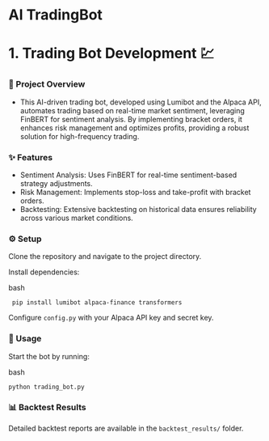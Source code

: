 
# AI TradingBot
# 1. Trading Bot Development 💹

### 📄 Project Overview
- This AI-driven trading bot, developed using Lumibot and the Alpaca API, automates trading based on real-time market sentiment, leveraging FinBERT for sentiment analysis. By implementing bracket orders, it enhances risk management and optimizes profits, providing a robust solution for high-frequency trading.

### ✨ Features

- Sentiment Analysis: Uses FinBERT for real-time sentiment-based strategy adjustments.
- Risk Management: Implements stop-loss and take-profit with bracket orders.
- Backtesting: Extensive backtesting on historical data ensures reliability across various market conditions.

### ⚙️ Setup

 Clone the repository and navigate to the project directory.
 
 Install dependencies:
 
 bash
 
     pip install lumibot alpaca-finance transformers
 
 Configure <code>config.py</code> with your Alpaca API key and secret key.

### 🚀 Usage
Start the bot by running:

bash

    python trading_bot.py

### 📊 Backtest Results
Detailed backtest reports are available in the <code>backtest_results/</code> folder.

